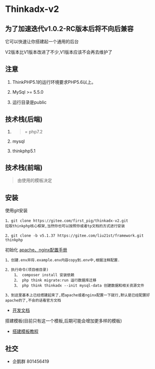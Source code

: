 Thinkadx-v2
===============

## 为了加速迭代v1.0.2-RC版本后将不向后兼容




它可以快速让你搭建起一个通用的后台

V2版本比V1版本改进了不少,V1版本应该不会再去维护了

## 注意

1. ThinkPHP5.1的运行环境要求PHP5.6以上。

2. MySql >= 5.5.0

3. 运行目录是public

## 技术栈(后端)
1. >= php7.2

2. mysql

3. thinkphp5.1

## 技术栈(前端)

> 由使用的模板决定

## 安装

使用git安装

~~~
1、git clone https://gitee.com/first_pig/thinkadx-v2.git
拉取thinkphp核心框架,当然你也可以按照你或者tp文档的方式进行安装

2、git clone -b v5.1.37 https://gitee.com/liu21st/framework.git thinkphp
~~~

初始化
[apache、nginx配置手册](https://www.kancloud.cn/manual/thinkphp5_1/353955)

~~~
1、创建.env并将.example.env内容copy到.env中,根据注释配置.

2、执行命令(项目根目录)
    1、 composer install 安装依赖
    2、 php think migrate:run 运行数据库迁移
    3、 php think thinkadx --init mysql-data 创建数据和相关资源文件

3、到这里基本上已经搭建起来了,把apache或者nginx配置一下就行,默认是已经配置好apache的了,不会的话看官方文档
~~~

+ [开发文档](https://gitee.com/first_pig/thinkadx-v2/wikis/Thinkadx-Base)

搭建模板(目前只有这一个模板,后期可能会增加更多样的模板)
+ [搭建模板教程](https://gitee.com/first_pig/thinkadx-template)


## 社交
- 企鹅群 801456419


